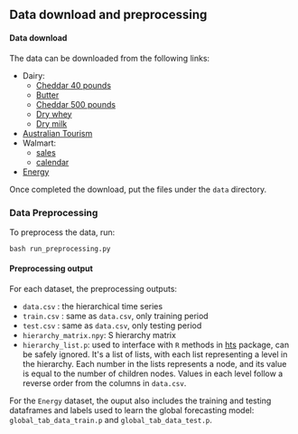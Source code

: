 ## Data download and preprocessing


#### Data download

The data can be downloaded from the following links:

- Dairy: 
    - [Cheddar 40 pounds](https://mpr.datamart.ams.usda.gov/export/Datamart-Export_DY_WK100-40%20Pound%20Block%20Cheddar%20Cheese%20Prices%20and%20Sales_20200915_121947.csv?file=1&fileType=csv)
    - [Butter](https://mpr.datamart.ams.usda.gov/export/Datamart-Export_DY_WK100-Butter%20Prices%20and%20Sales_20200915_122114.csv?file=0&fileType=csv)
    - [Cheddar 500 pounds](https://mpr.datamart.ams.usda.gov/export/Datamart-Export_DY_WK100-500%20Pound%20Barrel%20Cheddar%20Cheese%20Prices,%20Sales,%20and%20Moisture%20Content_20200915_122414.csv?file=2&fileType=csv)
    - [Dry whey](https://mpr.datamart.ams.usda.gov/export/Datamart-Export_DY_WK100-Dry%20Whey%20Prices%20and%20Sales_20200915_122414.csv?file=3&fileType=csv)
    - [Dry milk](https://mpr.datamart.ams.usda.gov/export/Datamart-Export_DY_WK100-Nonfat%20Dry%20Milk%20Prices%20and%20Sales_20200915_122414.csv?file=4&fileType=csv)
- [Australian Tourism](https://robjhyndman.com/data/hier1_with_names.csv)
- Walmart:
    - [sales](https://www.kaggle.com/c/m5-forecasting-accuracy/data?select=sales_train_validation.csv)
    - [calendar](https://www.kaggle.com/c/m5-forecasting-accuracy/data?select=calendar.csv)
- [Energy](https://data.ny.gov/api/views/47km-hhvs/rows.csv?accessType=DOWNLOAD&sorting=true)

Once completed the download, put the files under the `data` directory.

### Data Preprocessing

To preprocess the data, run:

```
bash run_preprocessing.py
```

#### Preprocessing output
For each dataset, the preprocessing outputs: 

- `data.csv` : the hierarchical time series
- `train.csv` : same as `data.csv`, only training period
- `test.csv` : same as `data.csv`, only testing period
- `hierarchy_matrix.npy`: S hierarchy matrix
- `hierarchy_list.p`: used to interface with `R` methods in [hts](https://cran.r-project.org/web/packages/hts/index.html) package, can be safely ignored. It's a list of lists, with each list representing a level in the hierarchy. Each number in the lists represents a node, and its value is equal to the number of children nodes. Values in each level follow a reverse order from the columns in `data.csv`.

For the `Energy` dataset, the ouput also includes the training and testing dataframes and labels used to learn the global forecasting model: `global_tab_data_train.p` and `global_tab_data_test.p`.

